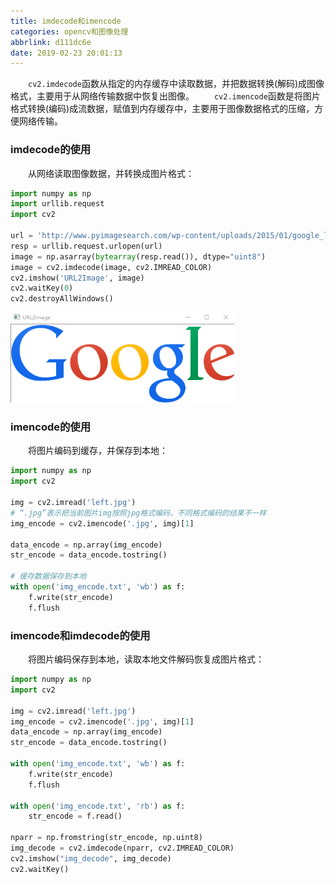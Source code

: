 ```yaml
---
title: imdecode和imencode
categories: opencv和图像处理
abbrlink: d111dc6e
date: 2019-02-23 20:01:13
---
```

&emsp;&emsp;`cv2.imdecode`函数从指定的内存缓存中读取数据，并把数据转换(解码)成图像格式，主要用于从网络传输数据中恢复出图像。
&emsp;&emsp;`cv2.imencode`函数是将图片格式转换(编码)成流数据，赋值到内存缓存中，主要用于图像数据格式的压缩，方便网络传输。

### imdecode的使用

&emsp;&emsp;从网络读取图像数据，并转换成图片格式：

``` python
import numpy as np
import urllib.request
import cv2
​
url = 'http://www.pyimagesearch.com/wp-content/uploads/2015/01/google_logo.png'
resp = urllib.request.urlopen(url)
image = np.asarray(bytearray(resp.read()), dtype="uint8")
image = cv2.imdecode(image, cv2.IMREAD_COLOR)
cv2.imshow('URL2Image', image)
cv2.waitKey(0)
cv2.destroyAllWindows()
```

<img src="./imdecode和imencode/1.png" height="144" width="358">

### imencode的使用

&emsp;&emsp;将图片编码到缓存，并保存到本地：

``` python
import numpy as np
import cv2
​
img = cv2.imread('left.jpg')
# “.jpg”表示把当前图片img按照jpg格式编码，不同格式编码的结果不一样
img_encode = cv2.imencode('.jpg', img)[1]
​
data_encode = np.array(img_encode)
str_encode = data_encode.tostring()
​
# 缓存数据保存到本地
with open('img_encode.txt', 'wb') as f:
    f.write(str_encode)
    f.flush
```

### imencode和imdecode的使用

&emsp;&emsp;将图片编码保存到本地，读取本地文件解码恢复成图片格式：

``` python
import numpy as np
import cv2
​
img = cv2.imread('left.jpg')
img_encode = cv2.imencode('.jpg', img)[1]
data_encode = np.array(img_encode)
str_encode = data_encode.tostring()
​
with open('img_encode.txt', 'wb') as f:
    f.write(str_encode)
    f.flush
​
with open('img_encode.txt', 'rb') as f:
    str_encode = f.read()
​
nparr = np.fromstring(str_encode, np.uint8)
img_decode = cv2.imdecode(nparr, cv2.IMREAD_COLOR)
cv2.imshow("img_decode", img_decode)
cv2.waitKey()
```